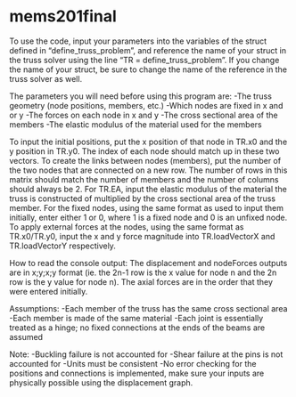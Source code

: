# mems201final
To use the code, input your parameters into the variables of the struct defined in “define_truss_problem”, and reference the name of your struct in the truss solver using the line “TR = define_truss_problem”. If you change the name of your struct, be sure to change the name of the reference in the truss solver as well.

The parameters you will need before using this program are:
-The truss geometry (node positions, members, etc.)
-Which nodes are fixed in x and or y
-The forces on each node in x and y
-The cross sectional area of the members
-The elastic modulus of the material used for the members

To input the initial positions, put the x position of that node in TR.x0 and the y position in TR.y0. The index of each node should match up in these two vectors. To create the links between nodes (members), put the number of the two nodes that are connected on a new row. The number of rows in this matrix should match the number of members and the number of columns should always be 2. For TR.EA, input the elastic modulus of the material the truss is constructed of multiplied by the cross sectional area of the truss member. For the fixed nodes, using the same format as used to input them initially, enter either 1 or 0, where 1 is a fixed node and 0 is an unfixed node. To apply external forces at the nodes, using the same format as TR.x0/TR.y0, input the x and y force magnitude into TR.loadVectorX and TR.loadVectorY respectively.

How to read the console output: The displacement and nodeForces outputs are in x;y;x;y format (ie. the 2n-1 row is the x value for node n and the 2n row is the y value for node n). The axial forces are in the order that they were entered initially.

Assumptions:
-Each member of the truss has the same cross sectional area
-Each member is made of the same material
-Each joint is essentially treated as a hinge; no fixed connections at the ends of the beams are assumed

Note:
-Buckling failure is not accounted for
-Shear failure at the pins is not accounted for
-Units must be consistent
-No error checking for the positions and connections is implemented, make sure your inputs are physically possible using the displacement graph.
